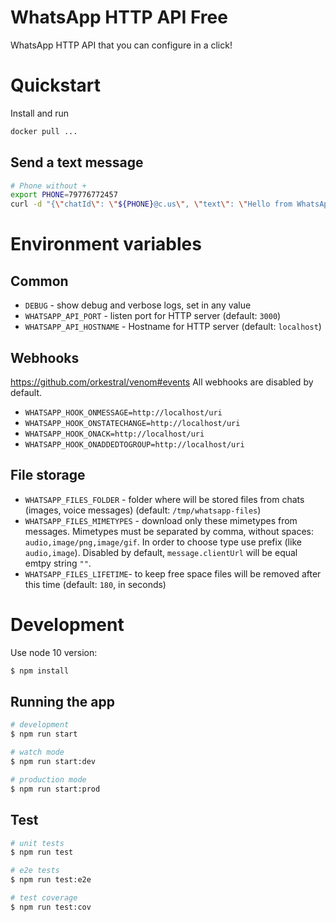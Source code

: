 # WhatsApp HTTP API Free
WhatsApp HTTP API that you can configure in a click!

# Quickstart
Install and run
```bash
docker pull ...
```

## Send a text message
```bash
# Phone without +
export PHONE=79776772457
curl -d "{\"chatId\": \"${PHONE}@c.us\", \"text\": \"Hello from WhatsApp HTTP API Free\" }" -H "Content-Type: application/json" -X POST http://localhost:3000/api/sendText

```

# Environment variables
## Common
- `DEBUG` - show debug and verbose logs, set in any value
- `WHATSAPP_API_PORT` - listen port for HTTP server (default: `3000`)
- `WHATSAPP_API_HOSTNAME` - Hostname for HTTP server (default: `localhost`)

## Webhooks
https://github.com/orkestral/venom#events
All webhooks are disabled by default.

- `WHATSAPP_HOOK_ONMESSAGE=http://localhost/uri`
- `WHATSAPP_HOOK_ONSTATECHANGE=http://localhost/uri`
- `WHATSAPP_HOOK_ONACK=http://localhost/uri`
- `WHATSAPP_HOOK_ONADDEDTOGROUP=http://localhost/uri`
## File storage 
- `WHATSAPP_FILES_FOLDER` - folder where will be stored files from chats (images, voice messages) (default: `/tmp/whatsapp-files`)
- `WHATSAPP_FILES_MIMETYPES` - download only these mimetypes from messages. Mimetypes must be separated by comma, without spaces: `audio,image/png,image/gif`. In order to choose type use prefix (like `audio,image`). Disabled by default, `message.clientUrl` will be equal emtpy string `""`.
- `WHATSAPP_FILES_LIFETIME`- to keep free space files will be removed after this time (default: `180`, in seconds)

# Development
Use node 10 version:
```bash
$ npm install
```

## Running the app

```bash
# development
$ npm run start

# watch mode
$ npm run start:dev

# production mode
$ npm run start:prod
```

## Test

```bash
# unit tests
$ npm run test

# e2e tests
$ npm run test:e2e

# test coverage
$ npm run test:cov
```
